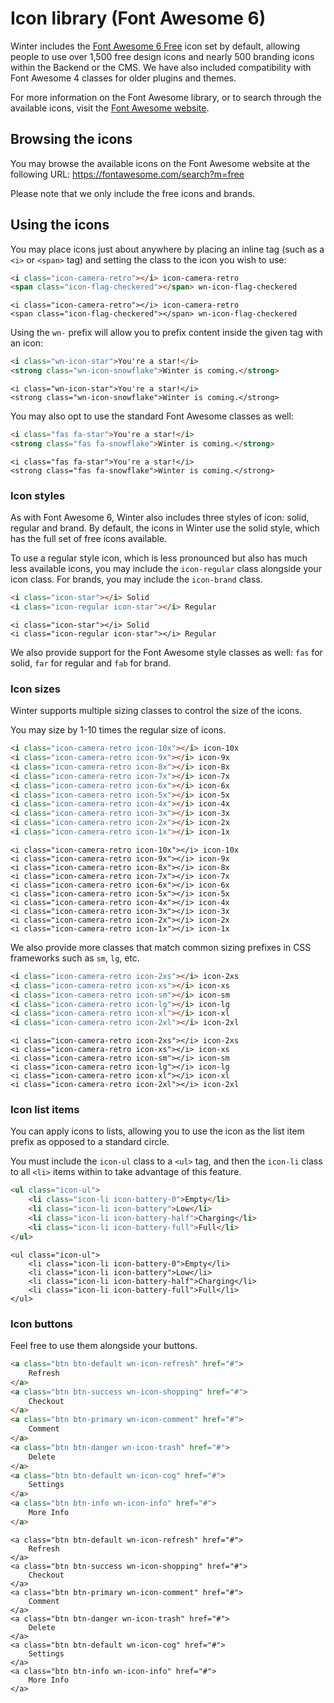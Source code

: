 # Icon library (Font Awesome 6)

Winter includes the [Font Awesome 6 Free](https://fontawesome.com/) icon set by default, allowing people to use over 1,500 free design icons and nearly 500 branding icons within the Backend or the CMS. We have also included compatibility with Font Awesome 4 classes for older plugins and themes.

For more information on the Font Awesome library, or to search through the available icons, visit the [Font Awesome website](https://fontawesome.com/search?m=free).

## Browsing the icons

You may browse the available icons on the Font Awesome website at the following URL:
https://fontawesome.com/search?m=free

Please note that we only include the free icons and brands.

## Using the icons

You may place icons just about anywhere by placing an inline tag (such as a `<i>` or `<span>` tag) and setting the class to the icon you wish to use:

```html
<i class="icon-camera-retro"></i> icon-camera-retro
<span class="icon-flag-checkered"></span> wn-icon-flag-checkered
```

```backend
<i class="icon-camera-retro"></i> icon-camera-retro
<span class="icon-flag-checkered"></span> wn-icon-flag-checkered
```

Using the `wn-` prefix will allow you to prefix content inside the given tag with an icon:

```html
<i class="wn-icon-star">You're a star!</i>
<strong class="wn-icon-snowflake">Winter is coming.</strong>
```

```backend
<i class="wn-icon-star">You're a star!</i>
<strong class="wn-icon-snowflake">Winter is coming.</strong>
```

You may also opt to use the standard Font Awesome classes as well:

```html
<i class="fas fa-star">You're a star!</i>
<strong class="fas fa-snowflake">Winter is coming.</strong>
```

```backend
<i class="fas fa-star">You're a star!</i>
<strong class="fas fa-snowflake">Winter is coming.</strong>
```

### Icon styles

As with Font Awesome 6, Winter also includes three styles of icon: solid, regular and brand. By default, the icons in Winter use the solid style, which has the full set of free icons available.

To use a regular style icon, which is less pronounced but also has much less available icons, you may include the `icon-regular` class alongside your icon class. For brands, you may include the `icon-brand` class.

```html
<i class="icon-star"></i> Solid
<i class="icon-regular icon-star"></i> Regular
```

```backend
<i class="icon-star"></i> Solid
<i class="icon-regular icon-star"></i> Regular
```

We also provide support for the Font Awesome style classes as well: `fas` for solid, `far` for regular and `fab` for brand.

### Icon sizes

Winter supports multiple sizing classes to control the size of the icons.

You may size by 1-10 times the regular size of icons.

```html
<i class="icon-camera-retro icon-10x"></i> icon-10x
<i class="icon-camera-retro icon-9x"></i> icon-9x
<i class="icon-camera-retro icon-8x"></i> icon-8x
<i class="icon-camera-retro icon-7x"></i> icon-7x
<i class="icon-camera-retro icon-6x"></i> icon-6x
<i class="icon-camera-retro icon-5x"></i> icon-5x
<i class="icon-camera-retro icon-4x"></i> icon-4x
<i class="icon-camera-retro icon-3x"></i> icon-3x
<i class="icon-camera-retro icon-2x"></i> icon-2x
<i class="icon-camera-retro icon-1x"></i> icon-1x
```

```backend
<i class="icon-camera-retro icon-10x"></i> icon-10x
<i class="icon-camera-retro icon-9x"></i> icon-9x
<i class="icon-camera-retro icon-8x"></i> icon-8x
<i class="icon-camera-retro icon-7x"></i> icon-7x
<i class="icon-camera-retro icon-6x"></i> icon-6x
<i class="icon-camera-retro icon-5x"></i> icon-5x
<i class="icon-camera-retro icon-4x"></i> icon-4x
<i class="icon-camera-retro icon-3x"></i> icon-3x
<i class="icon-camera-retro icon-2x"></i> icon-2x
<i class="icon-camera-retro icon-1x"></i> icon-1x
```

We also provide more classes that match common sizing prefixes in CSS frameworks such as `sm`, `lg`, etc.

```html
<i class="icon-camera-retro icon-2xs"></i> icon-2xs
<i class="icon-camera-retro icon-xs"></i> icon-xs
<i class="icon-camera-retro icon-sm"></i> icon-sm
<i class="icon-camera-retro icon-lg"></i> icon-lg
<i class="icon-camera-retro icon-xl"></i> icon-xl
<i class="icon-camera-retro icon-2xl"></i> icon-2xl
```

```backend
<i class="icon-camera-retro icon-2xs"></i> icon-2xs
<i class="icon-camera-retro icon-xs"></i> icon-xs
<i class="icon-camera-retro icon-sm"></i> icon-sm
<i class="icon-camera-retro icon-lg"></i> icon-lg
<i class="icon-camera-retro icon-xl"></i> icon-xl
<i class="icon-camera-retro icon-2xl"></i> icon-2xl
```

### Icon list items

You can apply icons to lists, allowing you to use the icon as the list item prefix as opposed to a standard circle.

You must include the `icon-ul` class to a `<ul>` tag, and then the `icon-li` class to all `<li>` items within to take advantage of this feature.

```html
<ul class="icon-ul">
    <li class="icon-li icon-battery-0">Empty</li>
    <li class="icon-li icon-battery">Low</li>
    <li class="icon-li icon-battery-half">Charging</li>
    <li class="icon-li icon-battery-full">Full</li>
</ul>
```

```backend
<ul class="icon-ul">
    <li class="icon-li icon-battery-0">Empty</li>
    <li class="icon-li icon-battery">Low</li>
    <li class="icon-li icon-battery-half">Charging</li>
    <li class="icon-li icon-battery-full">Full</li>
</ul>
```

### Icon buttons

Feel free to use them alongside your buttons.

```html
<a class="btn btn-default wn-icon-refresh" href="#">
    Refresh
</a>
<a class="btn btn-success wn-icon-shopping" href="#">
    Checkout
</a>
<a class="btn btn-primary wn-icon-comment" href="#">
    Comment
</a>
<a class="btn btn-danger wn-icon-trash" href="#">
    Delete
</a>
<a class="btn btn-default wn-icon-cog" href="#">
    Settings
</a>
<a class="btn btn-info wn-icon-info" href="#">
    More Info
</a>
```

```backend
<a class="btn btn-default wn-icon-refresh" href="#">
    Refresh
</a>
<a class="btn btn-success wn-icon-shopping" href="#">
    Checkout
</a>
<a class="btn btn-primary wn-icon-comment" href="#">
    Comment
</a>
<a class="btn btn-danger wn-icon-trash" href="#">
    Delete
</a>
<a class="btn btn-default wn-icon-cog" href="#">
    Settings
</a>
<a class="btn btn-info wn-icon-info" href="#">
    More Info
</a>
```

